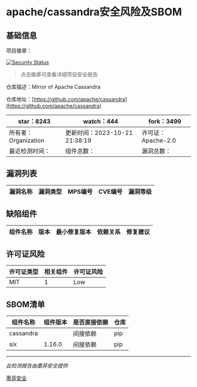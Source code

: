 # apache/cassandra安全风险及SBOM

## 基础信息

项目徽章：

[![Security Status](https://www.murphysec.com/platform3/v31/badge/1715790323337969664.svg)](https://www.murphysec.com/console/report/1715790323107282944/1715790323337969664)

> 点击徽章可查看详细项目安全报告

仓库描述：Mirror of Apache Cassandra

仓库地址：[https://github.com/apache/cassandra](https://github.com/apache/cassandra)

| star：8243 | watch：444 | fork：3499 |
| ----------- | -------------- | ------------ |
| 所有者：Organization | 更新时间：2023-10-21 21:38:19 | 许可证：Apache-2.0 |
| 最近检测时间： | 组件总数： | 漏洞总数： |




## 漏洞列表

| 漏洞名称 | 漏洞类型 | MPS编号 | CVE编号 | 漏洞等级 |
| ------- | ------ | ------- | ------ | ----- |





## 缺陷组件

| 组件名称 | 版本 | 最小修复版本 | 依赖关系 | 修复建议 |
| -------- | ---- | ------------ | -------- | -------- |





## 许可证风险

| 许可证类型 | 相关组件 | 许可证风险 |
| ---------- | -------- | ---------- |
|MIT|1|Low|




## SBOM清单

| 组件名称 | 组件版本 | 是否直接依赖 | 仓库 |
| -------- | -------- | ------------ | ---- |
|cassandra||间接依赖|pip|
|six|1.16.0|间接依赖|pip|


------

*此检测报告由墨菲安全提供*

[墨菲安全](www.murphysec.com)